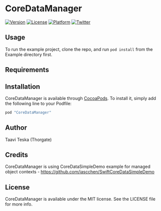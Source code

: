 # CoreDataManager

[![Version](https://img.shields.io/cocoapods/v/CoreDataManager.svg?style=flat)](http://cocoapods.org/pods/CoreDataManager)
[![License](https://img.shields.io/cocoapods/l/CoreDataManager.svg?style=flat)](http://cocoapods.org/pods/CoreDataManager)
[![Platform](https://img.shields.io/cocoapods/p/CoreDataManager.svg?style=flat)](http://cocoapods.org/pods/CoreDataManager)
[![Twitter](https://img.shields.io/badge/twitter-@TaaviTeska-blue.svg?style=flat)](https://twitter.com/TaaviTeska)

## Usage

To run the example project, clone the repo, and run `pod install` from the Example directory first.

## Requirements

## Installation

CoreDataManager is available through [CocoaPods](http://cocoapods.org). To install
it, simply add the following line to your Podfile:

```ruby
pod "CoreDataManager"
```

## Author

Taavi Teska (Thorgate)

## Credits

CoreDataManager is using CoreDataSimpleDemo example for managed object contexts - https://github.com/iascchen/SwiftCoreDataSimpleDemo

## License

CoreDataManager is available under the MIT license. See the LICENSE file for more info.
